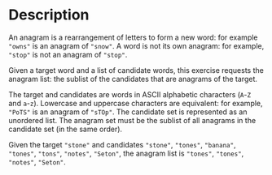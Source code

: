 # Description

An anagram is a rearrangement of letters to form a new word: for example `"owns"` is an anagram of `"snow"`.
 A word is not its own anagram: for example, `"stop"` is not an anagram of `"stop"`.

Given a target word and a list of candidate words, this exercise requests the anagram list: the sublist of the candidates that are anagrams of the target.

The target and candidates are words in ASCII alphabetic characters (`A`-`Z` and `a`-`z`).
Lowercase and uppercase characters are equivalent: for example, `"PoTS"` is an anagram of `"sTOp"`.
The candidate set is represented as an unordered list.
The anagram set must be the sublist of all anagrams in the candidate set (in the same order).

Given the target `"stone"` and candidates `"stone"`, `"tones"`, `"banana"`, `"tones"`, `"tons"`, `"notes"`, `"Seton"`, the anagram list is `"tones"`, `"tones"`, `"notes"`, `"Seton"`.
